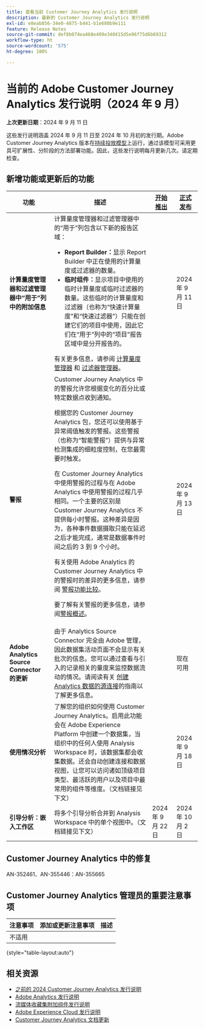 ```yaml
---
title: 查看当前 Customer Journey Analytics 发行说明
description: 最新的 Customer Journey Analytics 发行说明
exl-id: e8eab856-34e0-4875-b441-b1e680b9e111
feature: Release Notes
source-git-commit: def8b074ea468e409e340415d5e96f75d6b69312
workflow-type: ht
source-wordcount: '575'
ht-degree: 100%

---
```


# 当前的 Adobe Customer Journey Analytics 发行说明（2024 年 9 月）

**上次更新日期**：2024 年 9 月 11 日

这些发行说明涵盖 2024 年 9 月 11 日至 2024 年 10 月初的发行期。Adobe Customer Journey Analytics 版本在[持续投放模型](releases.md)上运行，通过该模型可采用更具可扩展性、分阶段的方法部署功能。因此，这些发行说明每月更新几次。请定期检查。

## 新增功能或更新后的功能

| 功能 | 描述 | [开始推出](releases.md) | [正式发布](releases.md) |
| ----------- | ---------- | ------- | ---- |
| **计算量度管理器和过滤管理器中“用于”列中的附加信息** | 计算量度管理器和过滤管理器中的“用于”列包含以下新的报告区域：<ul><li>**Report Builder：**&#x200B;显示 Report Builder 中正在使用的计算量度或过滤器的数量。</li><li>**临时组件：**&#x200B;显示项目中使用的临时计算量度或临时过滤器的数量。这些临时的计算量度和过滤器（也称为“快速计算量度”和“快速过滤器”）只能在创建它们的项目中使用，因此它们在“用于”列中的“项目”报告区域中是分开报告的。</li></ul>有关更多信息，请参阅 [计算量度管理器](https://experienceleague.adobe.com/zh-hans/docs/analytics-platform/using/cja-components/cja-calcmetrics/cm-workflow/cm-manager) 和 [过滤器管理器](https://experienceleague.adobe.com/zh-hans/docs/analytics-platform/using/cja-components/cja-filters/manage-filters)。 |  | 2024 年 9 月 11 日 |
| **警报** | Customer Journey Analytics 中的警报允许您根据变化的百分比或特定数据点收到通知。<p>根据您的 Customer Journey Analytics 包，您还可以使用基于异常阈值触发的警报。这些警报（也称为“智能警报”）提供与异常检测集成的细粒度控制，在您最需要时触发。</p><p>在 Customer Journey Analytics 中使用警报的过程与在 Adobe Analytics 中使用警报的过程几乎相同。一个主要的区别是 Customer Journey Analytics 不提供每小时警报。这种差异是因为，各种事件数据摄取只能在延迟之后才能完成，通常是数据事件时间之后的 3 到 9 个小时。</p><p>有关使用 Adobe Analytics 的 Customer Journey Analytics 中的警报时的差异的更多信息，请参阅 [警报功能比较](/help/components/c-intelligent-alerts/alerts-feature-comparison.md)。</p><p>要了解有关警报的更多信息，请参阅[警报概述](/help/components/c-intelligent-alerts/intelligent-alerts.md)。 |  | 2024 年 9 月 13 日 |
| **Adobe Analytics Source Connector 的更新** | 由于 Analytics Source Connector 完全由 Adobe 管理，因此数据集活动页面不会显示有关批次的信息。您可以通过查看与引入的记录相关的量度来监控数据流动的情况。请阅读有关 [创建 Analytics 数据的源连接](https://experienceleague.adobe.com/zh-hans/docs/experience-platform/sources/ui-tutorials/create/adobe-applications/analytics)的指南以了解更多信息。 |  | 现在可用 |
| **使用情况分析** | 了解您的组织如何使用 Customer Journey Analytics。启用此功能会在 Adobe Experience Platform 中创建一个数据集，当组织中的任何人使用 Analysis Workspace 时，该数据集都会收集数据。还会自动创建连接和数据视图，让您可以访问诸如顶级项目类型、最活跃的用户以及项目中最常用的组件等维度。（文档链接见下文） |  | 2024 年 9 月 18 日 |
| **引导分析：嵌入工作区** | 将多个引导分析合并到 Analysis Workspace 中的单个视图中。（文档链接见下文） | 2024 年 9 月 22 日 | 2024 年 10 月 2 日 |


## Customer Journey Analytics 中的修复

AN-352461、AN-355446：AN-355665

## Customer Journey Analytics 管理员的重要注意事项

| 注意事项 | 添加或更新注意事项 | 描述 |
| --- | --- | --- |
| 不适用 | | |

{style="table-layout:auto"}

## 相关资源

* [之前的 2024 Customer Journey Analytics 发行说明](/help/release-notes/2024.md)
* [Adobe Analytics 发行说明](https://experienceleague.adobe.com/docs/analytics/release-notes/latest.html?lang=zh-hans)
* [流媒体收藏集附加组件发行说明](https://experienceleague.adobe.com/docs/media-analytics/using/additional-resources/release-notes.html?lang=zh-hans)
* [Adobe Experience Cloud 发行说明](https://experienceleague.adobe.com/docs/release-notes/experience-cloud/current.html?lang=zh-hans)
* [Customer Journey Analytics 文档更新](/help/release-notes/doc-changes.md)
